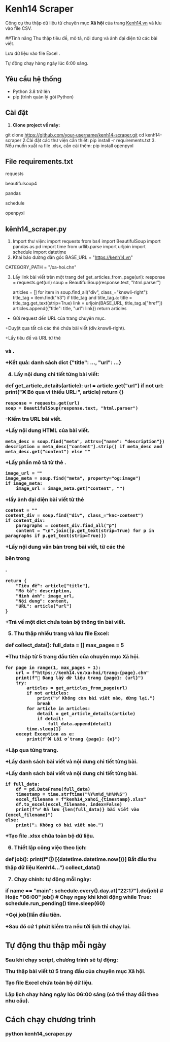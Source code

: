 # Kenh14 Scraper

Công cụ thu thập dữ liệu từ chuyên mục **Xã hội** của trang [Kenh14.vn](https://kenh14.vn/xa-hoi.chn) và lưu vào file CSV.

##Tính năng
Thu thập tiêu đề, mô tả, nội dung và ảnh đại diện từ các bài viết.

Lưu dữ liệu vào file Excel .

Tự động chạy hàng ngày lúc 6:00 sáng.


## Yêu cầu hệ thống

- Python 3.8 trở lên
- pip (trình quản lý gói Python)

## Cài đặt

1. **Clone project về máy:**

git clone https://github.com/your-username/kenh14-scraper.git
cd kenh14-scraper
2.Cài đặt các thư viện cần thiết:
pip install -r requirements.txt
3. Nếu muốn xuất ra file .xlsx, cần cài thêm:
pip install openpyxl

## File requirements.txt
requests

beautifulsoup4

pandas

schedule

openpyxl
## kênh14_scraper.py
1. Import thư viện:
import requests
from bs4 import BeautifulSoup
import pandas as pd
import time
from urllib.parse import urljoin
import schedule
import datetime
2. Khai báo đường dẫn gốc
BASE_URL = "https://kenh14.vn"

CATEGORY_PATH = "/xa-hoi.chn"

3. Lấy link bài viết trên một trang
   def get_articles_from_page(url):
    response = requests.get(url)
    soup = BeautifulSoup(response.text, "html.parser")

    articles = []
    for item in soup.find_all("div", class_="knswli-right"):
        title_tag = item.find("h3")
        if title_tag and title_tag.a:
            title = title_tag.get_text(strip=True)
            link = urljoin(BASE_URL, title_tag.a["href"])
            articles.append({"title": title, "url": link})
    return articles

  + Gửi request đến URL của trang chuyên mục.

+Duyệt qua tất cả các thẻ chứa bài viết (div.knswli-right).

+Lấy tiêu đề và URL từ thẻ <h3> và <a>.

+Kết quả: danh sách dict {"title": ..., "url": ...}

4. Lấy nội dung chi tiết từng bài viết:
   
def get_article_details(article):
    url = article.get("url")
    if not url:
        print("❌ Bỏ qua vì thiếu URL:", article)
        return {}

    response = requests.get(url)
    soup = BeautifulSoup(response.text, "html.parser")
   
-Kiểm tra URL bài viết.

+Lấy nội dung HTML của bài viết.

    meta_desc = soup.find("meta", attrs={"name": "description"})
    description = meta_desc["content"].strip() if meta_desc and meta_desc.get("content") else ""
   
+Lấy phần mô tả từ thẻ <meta name="description">.

    image_url = ""
    image_meta = soup.find("meta", property="og:image")
    if image_meta:
        image_url = image_meta.get("content", "")
   
+lấy ảnh đại diện bài viết từ thẻ <meta property="og:image">

    content = ""
    content_div = soup.find("div", class_="knc-content")
    if content_div:
        paragraphs = content_div.find_all("p")
        content = "\n".join([p.get_text(strip=True) for p in paragraphs if p.get_text(strip=True)])
   
+Lấy nội dung văn bản trong bài viết, từ các thẻ <p> bên trong <div class="knc-content">.

    return {
        "Tiêu đề": article["title"],
        "Mô tả": description,
        "Hình ảnh": image_url,
        "Nội dung": content,
        "URL": article["url"]
    }
+Trả về một dict chứa toàn bộ thông tin bài viết.

5. Thu thập nhiều trang và lưu file Excel:

  def collect_data():
    full_data = []
    max_pages = 5
    
+Thu thập từ 5 trang đầu tiên của chuyên mục Xã hội.

    for page in range(1, max_pages + 1):
        url = f"https://kenh14.vn/xa-hoi/trang-{page}.chn"
        print(f"📄 Đang lấy dữ liệu trang {page}: {url}")
        try:
            articles = get_articles_from_page(url)
            if not articles:
                print("✅ Không còn bài viết nào, dừng lại.")
                break
            for article in articles:
                detail = get_article_details(article)
                if detail:
                    full_data.append(detail)
            time.sleep(1)
        except Exception as e:
            print(f"❌ Lỗi ở trang {page}: {e}")
            
+Lặp qua từng trang.

+Lấy danh sách bài viết và nội dung chi tiết từng bài.

+Lấy danh sách bài viết và nội dung chi tiết từng bài.

    if full_data:
        df = pd.DataFrame(full_data)
        timestamp = time.strftime("%Y%m%d_%H%M%S")
        excel_filename = f"kenh14_xahoi_{timestamp}.xlsx"
        df.to_excel(excel_filename, index=False)
        print(f"✅ Đã lưu {len(full_data)} bài viết vào {excel_filename}")
    else:
        print("⚠️ Không có bài viết nào.")
   
+Tạo file .xlsx chứa toàn bộ dữ liệu.

6. Thiết lập công việc theo lịch:

def job():
    print(f"🕕 [{datetime.datetime.now()}] Bắt đầu thu thập dữ liệu Kenh14...")
    collect_data()
    
7. Chạy chính: tự động mỗi ngày:

if __name__ == "__main__":
    schedule.every().day.at("22:17").do(job)  # Hoặc "06:00"
    job()  # Chạy ngay khi khởi động
    while True:
        schedule.run_pending()
        time.sleep(60)
   
+Gọi job()lần đầu tiên.

+Sau đó cứ 1 phút kiểm tra nếu tới lịch thì chạy lại.
## Tự động thu thập mỗi ngày
Sau khi chạy script, chương trình sẽ tự động:

Thu thập bài viết từ 5 trang đầu của chuyên mục Xã hội.

Tạo file Excel chứa toàn bộ dữ liệu.

Lập lịch chạy hàng ngày lúc 06:00 sáng (có thể thay đổi theo nhu cầu).
## Cách chạy chương trình
python kenh14_scraper.py




